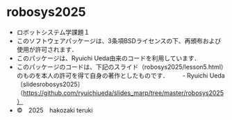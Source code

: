 # robosys2025
- ロボットシステム学課題１
- このソフトウェアパッケージは、3条項BSDライセンスの下、再頒布および使用が許可されます．
- このパッケージは、Ryuichi Ueda由来のコードを利用しています．
- このパッケージのコードは、下記のスライド（robosys2025/lesson5.html）のものを本人の許可を得て自身の著作としたものです．
　　- Ryuichi Ueda〔slidesrobosys2025〕（https://github.com/ryuichiueda/slides_marp/tree/master/robosys2025）
- ©　2025　hakozaki teruki
